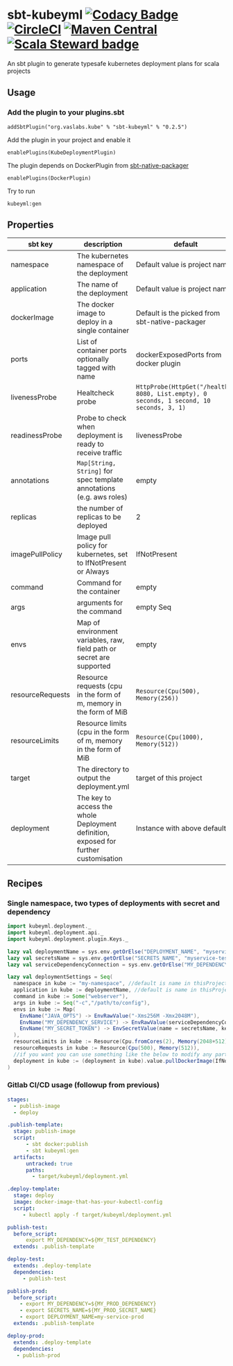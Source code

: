 # sbt-kubeyml [![Codacy Badge](https://api.codacy.com/project/badge/Grade/1a2b9682f101488cb8bf5589e5bd7310)](https://www.codacy.com/manual/vaslabs/sbt-kubeyml?utm_source=github.com&amp;utm_medium=referral&amp;utm_content=vaslabs/sbt-kubeyml&amp;utm_campaign=Badge_Grade) [![CircleCI](https://circleci.com/gh/vaslabs/sbt-kubeyml/tree/master.svg?style=svg)](https://circleci.com/gh/vaslabs/sbt-kubeyml/tree/master) [![Maven Central](https://maven-badges.herokuapp.com/maven-central/org.vaslabs.kube/sbt-kubeyml/badge.svg)](https://maven-badges.herokuapp.com/maven-central/org.vaslabs.kube/sbt-kubeyml) [![Scala Steward badge](https://img.shields.io/badge/Scala_Steward-helping-blue.svg?style=flat&logo=data:image/png;base64,iVBORw0KGgoAAAANSUhEUgAAAA4AAAAQCAMAAAARSr4IAAAAVFBMVEUAAACHjojlOy5NWlrKzcYRKjGFjIbp293YycuLa3pYY2LSqql4f3pCUFTgSjNodYRmcXUsPD/NTTbjRS+2jomhgnzNc223cGvZS0HaSD0XLjbaSjElhIr+AAAAAXRSTlMAQObYZgAAAHlJREFUCNdNyosOwyAIhWHAQS1Vt7a77/3fcxxdmv0xwmckutAR1nkm4ggbyEcg/wWmlGLDAA3oL50xi6fk5ffZ3E2E3QfZDCcCN2YtbEWZt+Drc6u6rlqv7Uk0LdKqqr5rk2UCRXOk0vmQKGfc94nOJyQjouF9H/wCc9gECEYfONoAAAAASUVORK5CYII=)](https://scala-steward.org)

An sbt plugin to generate typesafe kubernetes deployment plans for scala projects

## Usage

### Add the plugin to your plugins.sbt
```
addSbtPlugin("org.vaslabs.kube" % "sbt-kubeyml" % "0.2.5")
```

Add the plugin in your project and enable it
```
enablePlugins(KubeDeploymentPlugin)
```
The plugin depends on DockerPlugin from [sbt-native-packager](https://github.com/sbt/sbt-native-packager)

```
enablePlugins(DockerPlugin)
```

Try to run

```
kubeyml:gen
```

## Properties

| **sbt key**  | **description**  | **default**  | 
|---|---|---|
| namespace  | The kubernetes namespace of the deployment   |  Default value is project name | 
|  application | The name of the deployment  |  Default value is project name  |
|  dockerImage | The docker image to deploy in a single container |  Default is the picked from sbt-native-packager |
| ports | List of container ports optionally tagged with name | dockerExposedPorts from docker plugin|
| livenessProbe  | Healtcheck probe  | `HttpProbe(HttpGet("/health", 8080, List.empty), 0 seconds, 1 second, 10 seconds, 3, 1)` |
| readinessProbe  |  Probe to check when deployment is ready to receive traffic  | livenessProbe  |
| annotations  | `Map[String, String]` for spec template annotations (e.g. aws roles)  | empty  |
| replicas | the number of replicas to be deployed| 2 |
| imagePullPolicy | Image pull policy for kubernetes, set to IfNotPresent or Always | IfNotPresent |
| command | Command for the container | empty |
| args | arguments for the command | empty Seq |
| envs | Map of environment variables, raw, field path or secret are supported| empty |
| resourceRequests | Resource requests (cpu in the form of m, memory in the form of MiB |  `Resource(Cpu(500), Memory(256))` |
| resourceLimits | Resource limits (cpu in the form of m, memory in the form of MiB |  `Resource(Cpu(1000), Memory(512))` |
| target | The directory to output the deployment.yml | target of this project |
| deployment | The key to access the whole Deployment definition, exposed for further customisation | Instance with above defaults |

## Recipes

### Single namespace, two types of deployments with secret and dependency

```scala
import kubeyml.deployment._
import kubeyml.deployment.api._
import kubeyml.deployment.plugin.Keys._

lazy val deploymentName = sys.env.getOrElse("DEPLOYMENT_NAME", "myservice-test")
lazy val secretsName = sys.env.getOrElse("SECRETS_NAME", "myservice-test-secrets")
lazy val serviceDependencyConnection = sys.env.getOrElse("MY_DEPENDENCY", "https://localhost:8080")

lazy val deploymentSettings = Seq(
  namespace in kube := "my-namespace", //default is name in thisProject
  application in kube := deploymentName, //default is name in thisProject
  command in kube := Some("webserver"),
  args in kube := Seq("-c","/path/to/config"),
  envs in kube := Map(
    EnvName("JAVA_OPTS") -> EnvRawValue("-Xms256M -Xmx2048M"),
    EnvName("MY_DEPENDENCY_SERVICE") -> EnvRawValue(serviceDependencyConnection),
    EnvName("MY_SECRET_TOKEN") -> EnvSecretValue(name = secretsName, key = "my-token")
  ),
  resourceLimits in kube := Resource(Cpu.fromCores(2), Memory(2048+512)),
  resourceRequests in kube := Resource(Cpu(500), Memory(512)),
  //if you want you can use something like the below to modify any part of the deployment by hand
  deployment in kube := (deployment in kube).value.pullDockerImage(IfNotPresent)
)
```

### Gitlab CI/CD usage (followup from previous)

```yaml
stages:
  - publish-image
  - deploy

.publish-template:
  stage: publish-image
  script:
      - sbt docker:publish
      - sbt kubeyml:gen
  artifacts:
      untracked: true
      paths:
        - target/kubeyml/deployment.yml

.deploy-template:
  stage: deploy
  image: docker-image-that-has-your-kubectl-config
  script:
     - kubectl apply -f target/kubeyml/deployment.yml

publish-test:
  before_script:
      export MY_DEPENDENCY=${MY_TEST_DEPENDENCY}
  extends: .publish-template

deploy-test:
  extends: .deploy-template
  dependencies:
     - publish-test

publish-prod:
  before_script:
    - export MY_DEPENDENCY=${MY_PROD_DEPENDENCY}
    - export SECRETS_NAME=${MY_PROD_SECRET_NAME}
    - export DEPLOYMENT_NAME=my-service-prod
  extends: .publish-template

deploy-prod:
  extends: .deploy-template
  dependencies:
   - publish-prod
```


